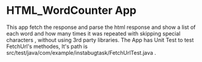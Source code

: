 HTML_WordCounter App
===================================

This app fetch the response and parse the html response and show a list of each word and how many times it was repeated with skipping special characters , without using 3rd party libraries.
The App has Unit Test to test FetchUrl's methodes, It's path is src/test/java/com/example/instabugtask/FetchUrlTest.java .
